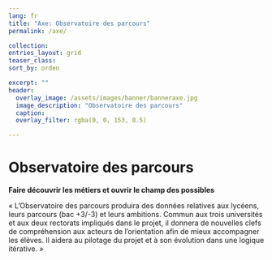 ```yaml
---
lang: fr
title: "Axe: Observatoire des parcours"
permalink: /axe/

collection: 
entries_layout: grid
teaser_class: 
sort_by: orden 

excerpt: ""
header:
  overlay_image: /assets/images/banner/banneraxe.jpg
  image_description: "Observatoire des parcours"
  caption: 
  overlay_filter: rgba(0, 0, 153, 0.5)

---
```


Observatoire des parcours
=========

**Faire découvrir les métiers et ouvrir le champ des possibles**

« L’Observatoire des parcours produira des données relatives aux lycéens, leurs parcours (bac +3/-3) et leurs ambitions. Commun aux trois universités et aux deux rectorats impliqués dans le projet, il donnera de nouvelles clefs de compréhension aux acteurs de l’orientation afin de mieux accompagner les élèves. Il aidera au pilotage du projet et à son évolution dans une logique itérative. »

